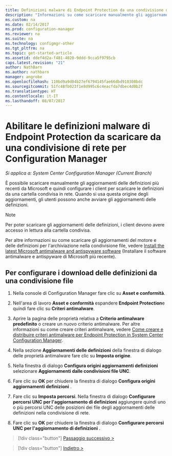 ```yaml
---
title: Definizioni malware di Endpoint Protection da una condivisione di rete| Microsoft Docs
description: "Informazioni su come scaricare manualmente gli aggiornamenti delle definizioni più recenti da Microsoft e configurare i client per scaricare le definizioni."
ms.custom: na
ms.date: 02/14/2017
ms.prod: configuration-manager
ms.reviewer: na
ms.suite: na
ms.technology: configmgr-other
ms.tgt_pltfrm: na
ms.topic: get-started-article
ms.assetid: ddef4d2a-f481-4020-9ddd-9cca5f9795cb
caps.latest.revision: "21"
author: NathBarn
ms.author: nathbarn
manager: angrobe
ms.openlocfilehash: 110bd9a9d04b27ef6794145fae66dbd910308bdc
ms.sourcegitcommit: 51fc48fb023f1e8d995c6c4eacfda7dbec4d0b2f
ms.translationtype: HT
ms.contentlocale: it-IT
ms.lasthandoff: 08/07/2017
---
```

# <a name="enable-endpoint-protection-malware-definitions-to-download-from-a-network-share-for-configuration-manager"></a>Abilitare le definizioni malware di Endpoint Protection da scaricare da una condivisione di rete per Configuration Manager

*Si applica a: System Center Configuration Manager (Current Branch)*

 È possibile scaricare manualmente gli aggiornamenti delle definizioni più recenti da Microsoft e quindi configurare i client per scaricare le definizioni da una cartella condivisa in rete. Quando si usa questa origine degli aggiornamenti, gli utenti possono anche avviare gli aggiornamenti delle definizioni.

> [!NOTE]
>  Per poter scaricare gli aggiornamenti delle definizioni, i client devono avere accesso in lettura alla cartella condivisa.

 Per altre informazioni su come scaricare gli aggiornamenti del motore e delle definizioni per l'archiviazione nella condivisione file, vedere [Install the latest Microsoft antimalware and antispyware software](http://www.microsoft.com/security/portal/Definitions/HowToForeFront.aspx) (Installare il software antimalware e antispyware di Microsoft più recente).

## <a name="to-configure-definition-downloads-from-a-file-share"></a>Per configurare i download delle definizioni da una condivisione file

1.  Nella console di Configuration Manager fare clic su **Asset e conformità**.

2.  Nell'area di lavoro **Asset e conformità** espandere **Endpoint Protection**e quindi fare clic su **Criteri antimalware**.

3.  Aprire la pagina delle proprietà relativa a **Criterio antimalware predefinito** o creare un nuovo criterio antimalware. Per altre informazioni su come creare criteri antimalware, vedere [Come creare e distribuire criteri antimalware per Endpoint Protection in System Center Configuration Manager](endpoint-antimalware-policies.md).

4.  Nella sezione **Aggiornamenti delle definizioni** della finestra di dialogo delle proprietà antimalware fare clic su **Imposta origine**.

5.  Nella finestra di dialogo **Configura origini aggiornamenti definizioni** selezionare **Aggiornamenti dalle condivisioni file UNC**.

6.  Fare clic su **OK** per chiudere la finestra di dialogo **Configura origini aggiornamenti definizioni** .

7.  Fare clic su **Imposta percorsi**. Nella finestra di dialogo **Configurare percorsi UNC per l'aggiornamento di definizioni** aggiungere quindi uno o più percorsi UNC delle posizioni dei file degli aggiornamenti delle definizioni nella condivisione di rete.

8.  Fare clic su **OK** per chiudere la finestra di dialogo **Configurare percorsi UNC per l'aggiornamento di definizioni** .


> [!div class="button"]
[Passaggio successivo >](endpoint-antimalware-policies.md)

> [!div class="button"]
[Indietro >](endpoint-configure-alerts.md)
